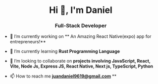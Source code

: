 <h1 align="center">Hi 👋, I'm Daniel</h1>
<h3 align="center">Full-Stack Developer</h3>

- 🔭 I’m currently working on ** An Amazing React Native(expo) app for entrepreneurs!**

- 🌱 I’m currently learning **Rust Programming Language**

- 👯 I’m looking to collaborate on **projects involving JavaScript, React, Vite, Node Js, Express JS, React Native, Next js, TypeScript, Python**

- 📫 How to reach me **juandaniel9619@gmail.com**
**



<!---
jdaniel96/jdaniel96 is a ✨ special ✨ repository because its `README.md` (this file) appears on your GitHub profile.
You can click the Preview link to take a look at your changes.
--->
